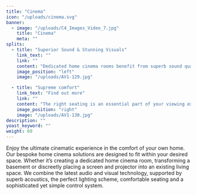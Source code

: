 ```yaml
---
title: "Cinema"
icon: "/uploads/cinema.svg"
banner: 
  - image: "/uploads/C4_Images_Video_7.jpg"
    title: "Cinema"
    meta: ""
splits: 
  - title: "Superior Sound & Stunning Visuals"
    link_text: ""
    link: ""
    content: "Dedicated home cinema rooms benefit from superb sound quality thanks to carefully placed speakers which are discreetly hidden behind an acoustically transparent screen and walls to achieve a true surround sound experience. Sound proofing the room ensures that when someone is watching a film, the sound can’t be heard anywhere else in the house.<br /><br />Whether you’re watching the latest blockbuster, streaming your favourite box-set or gaming, big screen technology will surpass your expectations. We only work with the very latest UHD projector technology which are capable of delivering super high resolution, the highest dynamic contrast on the market and images that are bursting with ultra-bright 3D colour."
    image_position: "left"
    image: "/uploads/AV1-129.jpg"

  - title: "Supreme comfort"
    link_text: "Find out more"
    link: ""
    content: "The right seating is an essential part of your viewing experience. We source the very best electric reclining chairs for your home cinema space, so you can sit back, relax and enjoy the film."
    image_position: "right"
    image: "/uploads/AV1-130.jpg"
description: ""
yoast_keyword: ""
weight: 60
---
```


Enjoy the ultimate cinematic experience in the comfort of your own home. Our bespoke home cinema solutions are designed to fit within your desired space. Whether it’s creating a dedicated home cinema room, transforming a basement or discreetly placing a screen and projector into an existing living space. We combine the latest audio and visual technology, supported by superb acoustics, the perfect lighting scheme, comfortable seating and a sophisticated yet simple control system.